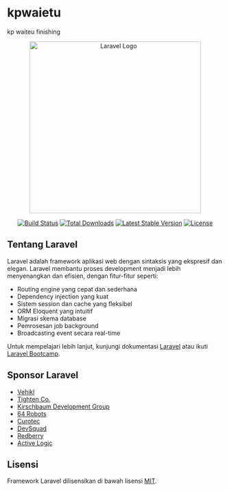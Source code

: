 # kpwaietu
kp waiteu finishing

<p align="center"><a href="https://laravel.com" target="_blank"><img src="https://raw.githubusercontent.com/laravel/art/master/logo-lockup/5%20SVG/2%20CMYK/1%20Full%20Color/laravel-logolockup-cmyk-red.svg" width="400" alt="Laravel Logo"></a></p>

<p align="center">
<a href="https://github.com/laravel/framework/actions"><img src="https://github.com/laravel/framework/workflows/tests/badge.svg" alt="Build Status"></a>
<a href="https://packagist.org/packages/laravel/framework"><img src="https://img.shields.io/packagist/dt/laravel/framework" alt="Total Downloads"></a>
<a href="https://packagist.org/packages/laravel/framework"><img src="https://img.shields.io/packagist/v/laravel/framework" alt="Latest Stable Version"></a>
<a href="https://packagist.org/packages/laravel/framework"><img src="https://img.shields.io/packagist/l/laravel/framework" alt="License"></a>
</p>

## Tentang Laravel

Laravel adalah framework aplikasi web dengan sintaksis yang ekspresif dan elegan. Laravel membantu proses development menjadi lebih menyenangkan dan efisien, dengan fitur-fitur seperti:

- Routing engine yang cepat dan sederhana
- Dependency injection yang kuat
- Sistem session dan cache yang fleksibel
- ORM Eloquent yang intuitif
- Migrasi skema database
- Pemrosesan job background
- Broadcasting event secara real-time

Untuk mempelajari lebih lanjut, kunjungi dokumentasi [Laravel](https://laravel.com/docs) atau ikuti [Laravel Bootcamp](https://bootcamp.laravel.com).

## Sponsor Laravel

- [Vehikl](https://vehikl.com)
- [Tighten Co.](https://tighten.co)
- [Kirschbaum Development Group](https://kirschbaumdevelopment.com)
- [64 Robots](https://64robots.com)
- [Curotec](https://www.curotec.com/services/technologies/laravel)
- [DevSquad](https://devsquad.com/hire-laravel-developers)
- [Redberry](https://redberry.international/laravel-development)
- [Active Logic](https://activelogic.com)

## Lisensi

Framework Laravel dilisensikan di bawah lisensi [MIT](https://opensource.org/licenses/MIT).
